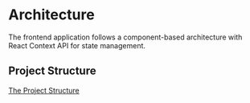 # Architecture

The frontend application follows a component-based architecture with React Context API for state management.

## Project Structure

[The Project Structure](/project/docs/project-structure.md)
